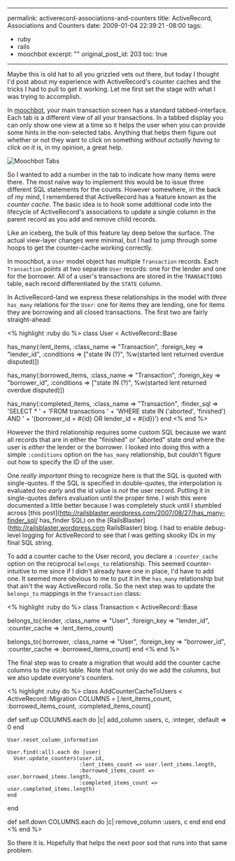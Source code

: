 ----- 
permalink: activerecord-associations-and-counters
title: ActiveRecord, Associations and Counters
date: 2009-01-04 22:39:21 -08:00
tags:
- ruby
- rails
- moochbot
excerpt: ""
original_post_id: 203
toc: true
-----
Maybe this is old hat to all you grizzled vets out there, but today I thought I'd post about my experience with ActiveRecord's counter caches and the tricks I had to pull to get it working. Let me first set the stage with what I was trying to accomplish.

In [moochbot](http://moochbot), your main transaction screen has a standard tabbed-interface. Each tab is a different view of all your transactions. In a tabbed display you can only show one view at a time so it helps the user when you can provide some hints in the non-selected tabs. Anything that helps them figure out whether or not they want to click on something _without actually having to click on it_ is, in my opinion, a great help.

![Moochbot Tabs](http://img.skitch.com/20090104-xi79khd8e9242dhbf5yes6nmg6.jpg)

So I wanted to add a number in the tab to indicate how many items were there. The most na&iuml;ve way to implement this would be to issue three different SQL statements for the counts. However somewhere, in the back of my mind, I remembered that ActiveRecord has a feature known as the _counter cache_. The basic idea is to hook some additional code into the lifecycle of ActiveRecord's associations to update a single column in the parent record as you add and remove child records.

Like an iceberg, the bulk of this feature lay deep below the surface. The actual view-layer changes were minimal, but I had to jump through some hoops to get the counter-cache working correctly.

In moochbot, a `User` model object has multiple `Transaction` records. Each `Transaction` points at two separate `User` records: one for the lender and one for the borrower. All of a user's transactions are stored in the `TRANSACTIONS` table, each record differentiated by the `STATE` column.

In ActiveRecord-land we express these relationships in the model with _three_ `has_many` relations for the `User`: one for items they are lending, one for items they are borrowing and all closed transactions. The first two are fairly straight-ahead:

<% highlight :ruby do %>
class User < ActiveRecord::Base

  has_many(:lent_items,
           :class_name => "Transaction",
           :foreign_key => "lender_id",
           :conditions => ["state IN (?)",
                           %w(started lent returned overdue disputed)])

  has_many(:borrowed_items,
           :class_name => "Transaction",
           :foreign_key => "borrower_id",
           :conditions => ["state IN (?)",
                           %w(started lent returned overdue disputed)])

  has_many(:completed_items,
           :class_name => "Transaction",
           :finder_sql => 'SELECT * ' +
           'FROM transactions ' +
           'WHERE state IN (\'aborted\', \'finished\') AND ' +
           '(borrower_id = #{id} OR lender_id = #{id})')
end
<% end %>

However the third relationship requires some custom SQL because we want all records that are in either the "finished" or "aborted" state _and_ where the user is _either_ the lender or the borrower. I looked into doing this with a simple `:conditions` option on the `has_many` relationship, but couldn't figure out how to specify the ID of the user.

One _really important_ thing to recognize here is that the SQL is quoted with single-quotes. If the SQL is specified in double-quotes, the interpolation is evaluated _too early_ and the id value is _not_ the user record. Putting it in single-quotes defers evaluation until the proper time. I wish this were documented a little better because I was completely stuck until I stumbled across [this post](http://railsblaster.wordpress.com/2007/08/27/has_many-finder_sql/ has_finder SQL) on the [RailsBlaster](http://railsblaster.wordpress.com RailsBlaster) blog. I had to enable debug-level logging for ActiveRecord to see that I was getting skooky IDs in my final SQL string.

To add a counter cache to the User record, you declare a `:counter_cache` option on the reciprocal `belongs_to` relationship. This seemed counter-intuitive to me since if I didn't already have one in place, I'd have to add one. It seemed more obvious to me to put it in the `has_many` relationship but that ain't the way ActiveRecord rolls. So the next step was to update the `belongs_to` mappings in the `Transaction` class:

<% highlight :ruby do %>
class Transaction < ActiveRecord::Base

  belongs_to(:lender,
             :class_name => "User",
             :foreign_key => "lender_id",
             :counter_cache => :lent_items_count)

  belongs_to(:borrower,
             :class_name => "User",
             :foreign_key => "borrower_id",
             :counter_cache => :borrowed_items_count)
end
<% end %>

The final step was to create a migration that would add the counter cache columns to the `USERS` table. Note that not only do we add the columns, but we also update everyone's counters.

<% highlight :ruby do %>
class AddCounterCacheToUsers < ActiveRecord::Migration
  COLUMNS = [:lent_items_count,
             :borrowed_items_count,
             :completed_items_count]

  def self.up
    COLUMNS.each do |c|
      add_column :users, c, :integer, :default => 0
    end

    User.reset_column_information

    User.find(:all).each do |user|
      User.update_counters(user.id,
                           :lent_items_count => user.lent_items.length,
                           :borrowed_items_count => user.borrowed_items.length,
                           :completed_items_count => user.completed_items.length)
    end
  end

  def self.down
    COLUMNS.each do |c|
      remove_column :users, c
    end
  end
end
<% end %>

So there it is. Hopefully that helps the next poor sod that runs into that same problem.
